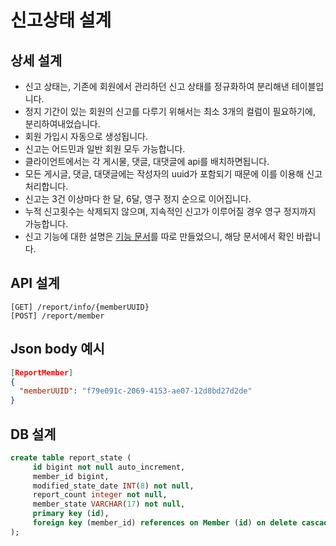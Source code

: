 # 신고상태 설계

## 상세 설계
* 신고 상태는, 기존에 회원에서 관리하던 신고 상태를 정규화하여 분리해낸 테이블입니다.
* 정지 기간이 있는 회원의 신고를 다루기 위해서는 최소 3개의 컬럼이 필요하기에, 분리하여내었습니다.
* 회원 가입시 자동으로 생성됩니다.
* 신고는 어드민과 일반 회원 모두 가능합니다.
* 클라이언트에서는 각 게시물, 댓글, 대댓글에 api를 배치하면됩니다.
* 모든 게시글, 댓글, 대댓글에는 작성자의 uuid가 포함되기 때문에 이를 이용해 신고처리합니다.
* 신고는 3건 이상마다 한 달, 6달, 영구 정지 순으로 이어집니다.
* 누적 신고횟수는 삭제되지 않으며, 지속적인 신고가 이루어질 경우 영구 정지까지 가능합니다.
* 신고 기능에 대한 설명은 [기능 문서](https://github.com/liveforone/howru/blob/master/Documents/HOW_TO_SUSPEND_USER.md)를 따로 만들었으니, 해당 문서에서 확인 바랍니다.

## API 설계
```
[GET] /report/info/{memberUUID}
[POST] /report/member
```

## Json body 예시
```json
[ReportMember]
{
  "memberUUID": "f79e091c-2069-4153-ae07-12d8bd27d2de"
}
```

## DB 설계
```sql
create table report_state (
     id bigint not null auto_increment,
     member_id bigint,
     modified_state_date INT(8) not null,
     report_count integer not null,
     member_state VARCHAR(17) not null,
     primary key (id),
     foreign key (member_id) references on Member (id) on delete cascade
);
```
